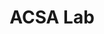 ---
title : "ACSA Lab"
# full screen navigation
first_name : "MacGyver"
last_name : "SOMRAT"
bg_image : "images/backgrounds/full-nav-bg.jpg"
# animated text loop
occupations:
- "HPC"
- "AI"
- "ISC20 champion"

# slider background image loop
slider_images:
- "images/slider/home-banner5.jpg"
- "images/slider/staff-banner.jpg"
# - "images/slider/slider-3.jpg"

# button
button:
  enable : true
  label : "Contact"
  link : "#contact"


# custom style
custom_class: "" 
custom_attributes: "" 
custom_css: ""

---
